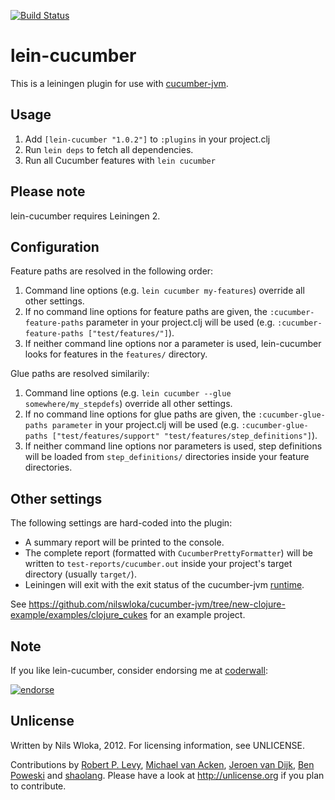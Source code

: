 [![Build Status](https://secure.travis-ci.org/nilswloka/lein-cucumber.png)](http://travis-ci.org/nilswloka/lein-cucumber)

# lein-cucumber

This is a leiningen plugin for use with [cucumber-jvm](https://github.com/cucumber/cucumber-jvm).

## Usage

1. Add `[lein-cucumber "1.0.2"]` to `:plugins` in your project.clj
2. Run `lein deps` to fetch all dependencies.
3. Run all Cucumber features with `lein cucumber`

## Please note

lein-cucumber requires Leiningen 2.

## Configuration

Feature paths are resolved in the following order:

1. Command line options (e.g. `lein cucumber my-features`) override all other settings.
2. If no command line options for feature paths are given, the `:cucumber-feature-paths` parameter in your project.clj will be used (e.g. `:cucumber-feature-paths ["test/features/"]`).
3. If neither command line options nor a parameter is used, lein-cucumber looks for features in the `features/` directory.

Glue paths are resolved similarily:

1. Command line options (e.g. `lein cucumber --glue somewhere/my_stepdefs`) override all other settings.
2. If no command line options for glue paths are given, the `:cucumber-glue-paths parameter` in your project.clj will be used (e.g. `:cucumber-glue-paths ["test/features/support" "test/features/step_definitions"]`).
3. If neither command line options nor parameters is used, step definitions will be loaded from `step_definitions/` directories inside your feature directories.

## Other settings

 The following settings are hard-coded into the plugin:

* A summary report will be printed to the console. 
* The complete report (formatted with `CucumberPrettyFormatter`) will be written to `test-reports/cucumber.out` inside your project's target directory (usually `target/`).
* Leiningen will exit with the exit status of the cucumber-jvm [runtime](https://github.com/cucumber/cucumber-jvm/blob/master/core/src/main/java/cucumber/runtime/Runtime.java).

See https://github.com/nilswloka/cucumber-jvm/tree/new-clojure-example/examples/clojure_cukes for an example project.

## Note

If you like lein-cucumber, consider endorsing me at [coderwall](http://coderwall.com/nilswloka): 

[![endorse](http://api.coderwall.com/nilswloka/endorsecount.png)](http://coderwall.com/nilswloka)

## Unlicense
Written by Nils Wloka, 2012. For licensing information, see UNLICENSE.

Contributions by [Robert P. Levy](https://github.com/rplevy-draker), [Michael van Acken](https://github.com/mva), [Jeroen van Dijk](https://github.com/jeroenvandijk), [Ben Poweski](https://github.com/bpoweski) and [shaolang](https://github.com/shaolang). Please have a look at http://unlicense.org if you plan to contribute.

